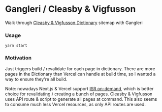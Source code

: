 # Gangleri / Cleasby & Vigfusson

Walk through [Cleasby &amp; Vigfusson Dictionary](https://cleasby-vigfusson-dictionary.vercel.app/) sitemap with Gangleri

### Usage

`yarn start`

### Motivation

Just triggers build / revalidate for each page in dictionary. There are more pages in the Dictionary than Vercel can handle at build time, so I wanted a way to ensure they're all build.

Note: nowadays Next.js & Vercel support [ISR on-demand](https://nextjs.org/docs/basic-features/data-fetching/incremental-static-regeneration#on-demand-revalidation), which is better choice for revalidating / creating a bunch of pages. Cleasby & Vigfusson uses API route & script to generate all pages at command. This also seems to consume much less Vercel resources, as only API routes are used.
